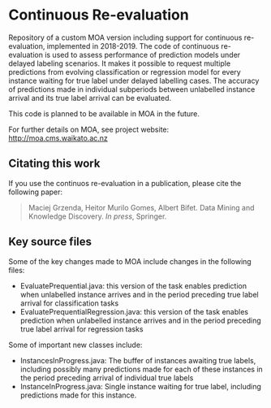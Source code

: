 # Continuous Re-evaluation

Repository of a custom MOA version including support for continuous re-evaluation, implemented in 2018-2019. The code of continuous re-evaluation is used to assess performance of prediction models under delayed labeling scenarios. It makes it possible to request multiple predictions from evolving classification or regression model for every instance waiting for true label under delayed labelling cases. The accuracy of predictions made in individual subperiods between unlabelled instance arrival and its true label arrival can be evaluated. 

This code is planned to be available in MOA in the future.

For further details on MOA, see project website: 
http://moa.cms.waikato.ac.nz 

## Citating this work
If you use the continuos re-evaluation in a publication, please cite the following paper: 
> Maciej Grzenda, Heitor Murilo Gomes, Albert Bifet. Data Mining and Knowledge Discovery. *In press*, Springer.

## Key source files
Some of the key changes made to MOA include changes in the following files:
* EvaluatePrequential.java: this version of the task enables prediction when unlabelled instance arrives and in the period preceding true label arrival for classification tasks
* EvaluatePrequentialRegression.java: this version of the task enables prediction when unlabelled instance arrives and in the period preceding true label arrival for regression tasks

Some of important new classes include:
* InstancesInProgress.java: The buffer of instances awaiting true labels, including possibly many predictions made for each of these instances in the period preceding arrival of individual true labels
* InstanceInProgress.java: Single instance waiting for true label, including predictions made for this instance.
